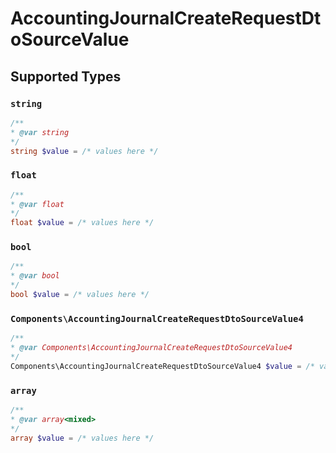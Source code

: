 # AccountingJournalCreateRequestDtoSourceValue


## Supported Types

### `string`

```php
/**
* @var string
*/
string $value = /* values here */
```

### `float`

```php
/**
* @var float
*/
float $value = /* values here */
```

### `bool`

```php
/**
* @var bool
*/
bool $value = /* values here */
```

### `Components\AccountingJournalCreateRequestDtoSourceValue4`

```php
/**
* @var Components\AccountingJournalCreateRequestDtoSourceValue4
*/
Components\AccountingJournalCreateRequestDtoSourceValue4 $value = /* values here */
```

### `array`

```php
/**
* @var array<mixed>
*/
array $value = /* values here */
```

